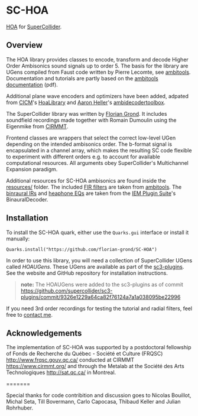 # SC-HOA

[HOA](https://en.wikipedia.org/wiki/Ambisonics#Higher-order_Ambisonics) for [SuperCollider](http://supercollider.github.io/).

## Overview

The HOA library provides classes to encode, transform and decode Higher Order Ambisonics sound signals up to order 5. The basis for the library are UGens compiled from Faust code written by Pierre Lecomte, see [ambitools][1]. Documentation and tutorials are partly based on the [ambitools documentation](https://github.com/sekisushai/ambitools/blob/master/Documentation/documentation.pdf) (pdf).

Additional plane wave encoders and optimizers have been added, adpated from [CICM](http://cicm.mshparisnord.org/)'s [HoaLibrary](http://hoalibrary.mshparisnord.fr/) and [Aaron Heller](https://www.sri.com/about/people/aaron-j-heller)'s [ambidecodertoolbox](https://bitbucket.org/ambidecodertoolbox/adt.git).  

The SuperCollider library was written by [Florian Grond](http://www.grond.at). It includes soundfield recordings made together with Romain Dumoulin using the Eigenmike from [CIRMMT](http://www.cirmmt.org).

Frontend classes are wrappers that select the correct low-level UGen depending on the intended ambisonics order. The b-format signal is encapsulated in a channel array, which makes the resulting SC code flexible to experiment with different orders e.g. to account for available computational resources. All arguments obey SuperCollider's Multichannel Expansion paradigm.

Additional resources for SC-HOA ambisonics are found inside the [resources/](resources/) folder. The included [FIR filters](resources/kernels/FIR/) are taken from [ambitools][1]. The [binraural IRs](resources/kernels/binauralIRs/) and [heaphone EQs](resources/kernels/headphoneEQ/) are taken from the [IEM Plugin Suite](https://git.iem.at/audioplugins/IEMPluginSuite)'s BinauralDecoder.

## Installation

To install the SC-HOA quark, either use the `Quarks.gui` interface or install it manually:

```Quarks.install("https://github.com/florian-grond/SC-HOA")```

In order to use this library, you will need a collection of SuperCollider UGens called _HOAUGens_. These UGens are available as part of the [sc3-plugins](https://supercollider.github.io/sc3-plugins/). See the website and GitHub repository for installation instructions. 

> **note:** The HOAUGens were added to the sc3-plugins as of commit https://github.com/supercollider/sc3-plugins/commit/9326e1229a64ca82f76124a7a1a038095be22996
 
If you need 3rd order recordings for testing the tutorial and radial filters, feel free to [contact me](http://www.grond.at/html/submenues/submenu_contact.htm).

## Acknowledgements

The implementation of SC-HOA was supported by a postdoctoral fellowship of Fonds de Recherche du Québec - Société et Culture (FRQSC) http://www.frqsc.gouv.qc.ca/ conducted at CIRMMT https://www.cirmmt.org/ and through the Metalab at the Société des Arts Technologiques http://sat.qc.ca/ in Montreal.

=======

Special thanks for code contribition and discussion goes to Nicolas Bouillot, Michal Seta, Till Bovermann, Carlo Capocasa, Thibaud Keller and Julian Rohrhuber.

[1]: https://github.com/sekisushai/ambitools
